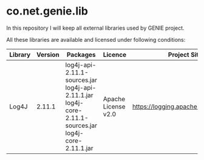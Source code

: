 # co.net.genie.lib


In this repository I will keep all external libraries used by GENIE project.

All these libraries are available and licensed under following conditions:

|Library|Version|Packages|Licence|Project Site|
|--|--|--|--|--|
|Log4J|2.11.1|log4j-api-2.11.1-sources.jar<br>log4j-api-2.11.1.jar<br>log4j-core-2.11.1-sources.jar<br>log4j-core-2.11.1.jar|Apache License v2.0|https://logging.apache.org/log4j/2.x/|
